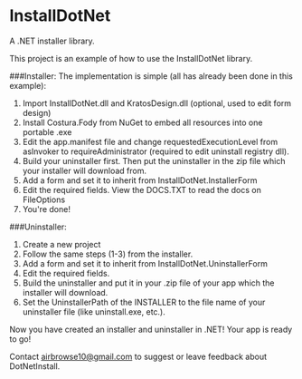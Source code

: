 # InstallDotNet
A .NET installer library. 

This project is an example of how to use the InstallDotNet library.

###Installer:
The implementation is simple (all has already been done in this example):

1. Import InstallDotNet.dll and KratosDesign.dll (optional, used to edit form design)
2. Install Costura.Fody from NuGet to embed all resources into one portable .exe
3. Edit the app.manifest file and change requestedExecutionLevel from asInvoker to requireAdministrator (required to edit uninstall registry dll).
4. Build your uninstaller first. Then put the uninstaller in the zip file which your installer will download from.
5. Add a form and set it to inherit from InstallDotNet.InstallerForm
6. Edit the required fields. View the DOCS.TXT to read the docs on FileOptions
7. You're done!

###Uninstaller:

1. Create a new project
2. Follow the same steps (1-3) from the installer.
3. Add a form and set it to inherit from InstallDotNet.UninstallerForm
4. Edit the required fields.
5. Build the uninstaller and put it in your .zip file of your app which the installer will download.
6. Set the UninstallerPath of the INSTALLER to the file name of your uninstaller file (like uninstall.exe, etc.). 

Now you have created an installer and uninstaller in .NET!
Your app is ready to go!

Contact airbrowse10@gmail.com to suggest or leave feedback about DotNetInstall.
